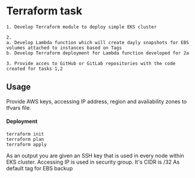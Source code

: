 # Terraform task

```
1. Develop Terraform module to deploy simple EKS cluster

2.
a. Develop Lambda function which will create dayly snapshots for EBS volumes attached to instances based on Tags
b. Develop Terraform deployment for Lambda function developed for 2a

3. Provide acces to GitHub or GitLab repositories with the code created for tasks 1,2
```

## Usage
Provide AWS keys, accessing IP address, region and avaliability zones to tfvars file.

#### Deployment
```
terraform init
terraform plan
terraform apply
```

As an output you are given an SSH key that is used in every node within EKS cluster.
Accessing IP is used in security group. It's CIDR is /32
As default tag for EBS backup